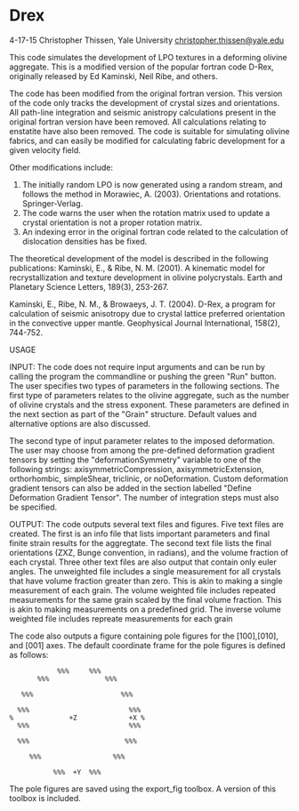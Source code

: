 # Drex #
 
 4-17-15 Christopher Thissen, Yale University
 christopher.thissen@yale.edu

 This code simulates the development of LPO textures in a deforming
 olivine aggregate. This is a modified version of the popular fortran code
 D-Rex, originally released by Ed Kaminski, Neil Ribe, and others. 
 
 The code has been modified from the original fortran version. This
 version of the code only tracks the development of crystal sizes and
 orientations. All path-line integration and seismic anistropy
 calculations present in the original fortran version have been removed.
 All calculations relating to enstatite have also been removed. The
 code is suitable for simulating olivine fabrics, and can easily be
 modified for calculating fabric development for a given velocity field.
 
 Other modifications include:
 1. The initially random LPO is now generated using a random stream, and
 follows the method in Morawiec, A. (2003). Orientations and rotations.
 Springer-Verlag.
 2. The code warns the user when the rotation matrix used to update a
 crystal orientation is not a proper rotation matrix. 
 3. An indexing error in the original fortran code related to the
 calculation of dislocation densities has be fixed. 
 
 The theoretical development of the model is described in the following
 publications: 
 Kaminski, E., & Ribe, N. M. (2001). A kinematic model for 
 recrystallization and texture development in olivine polycrystals.
 Earth and Planetary Science Letters, 189(3), 253-267.
 
 Kaminski, E., Ribe, N. M., & Browaeys, J. T. (2004). D-Rex, a program 
 for calculation of seismic anisotropy due to crystal lattice preferred 
 orientation in the convective upper mantle. Geophysical Journal
 International, 158(2), 744-752.

 USAGE
 
 INPUT: 
 The code does not require input arguments and can be run by
 calling the program the commandline or pushing the green "Run" button.
 The user specifies two types of parameters in the following sections. The
 first type of parameters relates to the olivine aggregate, such as the
 number of olivine crystals and the stress exponent. These parameters are
 defined in the next section as part of the "Grain" structure. Default
 values and alternative options are also discussed.
 
 The second type of input parameter relates to the imposed deformation.
 The user may choose from among the pre-defined deformation gradient
 tensors by setting the "deformationSymmetry" variable to one of the
 following strings: axisymmetricCompression, axisymmetricExtension,
 orthorhombic, simpleShear, triclinic, or noDeformation. Custom
 deformation gradient tensors can also be added in the section labelled
 "Define Deformation Gradient Tensor". The number of integration steps
 must also be specified.
 
 OUTPUT:
 The code outputs several text files and figures. Five text files are
 created. The first is an info file that lists important parameters and
 final finite strain results for the aggregtate. The second text file
 lists the final orientations (ZXZ, Bunge convention, in radians),
 and the volume fraction of each crystal. Three other text files are
 also output that contain only euler angles. The unweighted file includes
 a single measurement for all crystals that have volume fraction greater
 than zero. This is akin to making a single measurement of each grain. The
 volume weighted file includes repeated measurements for the same grain scaled by the final volume fraction. 
 This is akin to making measurements on a predefined grid. The inverse
 volume weighted file includes repreate measurements for each grain
 
 The code also outputs a figure containing pole figures for the
 [100],[010], and [001] axes. The default coordinate frame for the pole
 figures is defined as follows:
                 
                %%%     %%%
           %%%              %%%
     
       %%%                      %%%
     
      %%%                         %%%
    %              +Z             +X % 
      %%%                         %%%
     
      %%%                        %%%
      
         %%%                  %%%
         
               %%%  +Y  %%%
 The pole figures are saved using the export_fig toolbox. A version of this
 toolbox is included.
